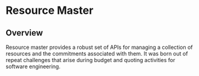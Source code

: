 # Resource Master

## Overview
Resource master provides a robust set of APIs for managing a collection of resources and the commitments associated with them. It was born out of repeat challenges that arise during budget and quoting activities for software engineering. 

